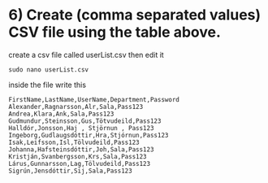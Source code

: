 # 6) Create (comma separated values) CSV file using the table above.
create a csv file called userList.csv then edit it
```
sudo nano userList.csv
```

inside the file write this
```
FirstName,LastName,UserName,Department,Password
Alexander,Ragnarsson,Alr,Sala,Pass123
Andrea,Klara,Ank,Sala,Pass123
Gudmundur,Steinsson,Gus,Tötvudeild,Pass123
Halldór,Jonsson,Haj , Stjörnun , Pass123
Ingeborg,Gudlaugsdóttir,Hra,Stjórnun,Pass123
Isak,Leifsson,Isl,Tölvudeild,Pass123
Johanna,Hafsteinsdóttir,Joh,Sala,Pass123
Kristján,Svanbergsson,Krs,Sala,Pass123
Lárus,Gunnarsson,Lag,Tölvudeild,Pass123
Sigrún,Jensdóttir,Sij,Sala,Pass123
```
